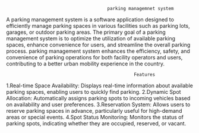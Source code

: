                                           parking managemnet system   

A parking management system is a software application designed to efficiently manage parking spaces in various facilities such as parking lots, garages, or outdoor parking areas. The primary goal of a parking management system is to optimize the utilization of available parking spaces, enhance convenience for users, and streamline the overall parking process. parking management system enhances the efficiency, safety, and convenience of parking operations for both facility operators and users, contributing to a better urban mobility experience in the country.

                                                    Features 

1.Real-time Space Availability: Displays real-time information about available parking spaces, enabling users to quickly find parking.
2.Dynamic Spot Allocation: Automatically assigns parking spots to incoming vehicles based on availability and user preferences.
3.Reservation System: Allows users to reserve parking spaces in advance, particularly useful for high-demand areas or special events.
4.Spot Status Monitoring: Monitors the status of parking spots, indicating whether they are occupied, reserved, or vacant.
